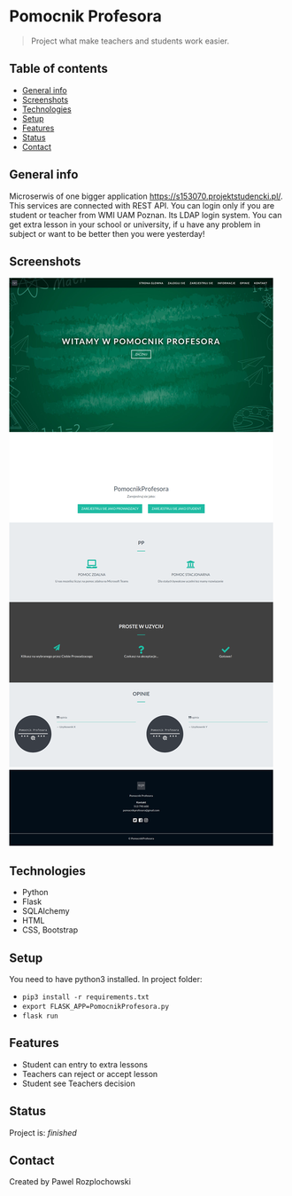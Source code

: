 # Pomocnik Profesora
> Project what make teachers and students work easier.

## Table of contents
* [General info](#general-info)
* [Screenshots](#screenshots)
* [Technologies](#technologies)
* [Setup](#setup)
* [Features](#features)
* [Status](#status)
* [Contact](#contact)

## General info
Microserwis of one bigger application https://s153070.projektstudencki.pl/. This services are connected with REST API. You can login only if you are student or teacher from WMI UAM Poznan. Its LDAP login system.
You can get extra lesson in your school or university, if u have any problem in subject or want to be better then you were yesterday!

## Screenshots
![Example screenshot](./images/123584955_4037319149616248_4941042612904498194_n.png)

## Technologies
* Python
* Flask
* SQLAlchemy
* HTML 
* CSS, Bootstrap

## Setup
You need to have python3 installed. In project folder: 
* `pip3 install -r requirements.txt`
* `export FLASK_APP=PomocnikProfesora.py`
* `flask run`


## Features
* Student can entry to extra lessons
* Teachers can reject or accept lesson
* Student see Teachers decision



## Status
Project is: _finished_


## Contact
Created by Pawel Rozplochowski
